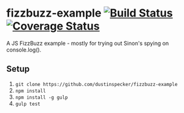 # fizzbuzz-example [![Build Status](https://travis-ci.org/dustinspecker/fizzbuzz-example.svg?branch=master)](https://travis-ci.org/dustinspecker/fizzbuzz-example) [![Coverage Status](https://img.shields.io/coveralls/dustinspecker/fizzbuzz-example.svg)](https://coveralls.io/r/dustinspecker/fizzbuzz-example?branch=master)

A JS FizzBuzz example - mostly for trying out Sinon's spying on console.log().

## Setup
1. `git clone https://github.com/dustinspecker/fizzbuzz-example`
1. `npm install`
1. `npm install -g gulp`
1. `gulp test`